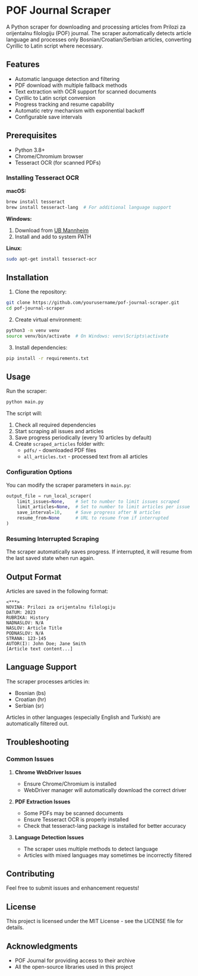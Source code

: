 # POF Journal Scraper

A Python scraper for downloading and processing articles from Prilozi za orijentalnu filologiju (POF) journal. The scraper automatically detects article language and processes only Bosnian/Croatian/Serbian articles, converting Cyrillic to Latin script where necessary.

## Features

- Automatic language detection and filtering
- PDF download with multiple fallback methods
- Text extraction with OCR support for scanned documents
- Cyrillic to Latin script conversion
- Progress tracking and resume capability
- Automatic retry mechanism with exponential backoff
- Configurable save intervals

## Prerequisites

- Python 3.8+
- Chrome/Chromium browser
- Tesseract OCR (for scanned PDFs)

### Installing Tesseract OCR

**macOS:**
```bash
brew install tesseract
brew install tesseract-lang  # For additional language support
```

**Windows:**
1. Download from [UB Mannheim](https://github.com/UB-Mannheim/tesseract/wiki)
2. Install and add to system PATH

**Linux:**
```bash
sudo apt-get install tesseract-ocr
```

## Installation

1. Clone the repository:
```bash
git clone https://github.com/yourusername/pof-journal-scraper.git
cd pof-journal-scraper
```

2. Create virtual environment:
```bash
python3 -m venv venv
source venv/bin/activate  # On Windows: venv\Scripts\activate
```

3. Install dependencies:
```bash
pip install -r requirements.txt
```

## Usage

Run the scraper:
```bash
python main.py
```

The script will:
1. Check all required dependencies
2. Start scraping all issues and articles
3. Save progress periodically (every 10 articles by default)
4. Create `scraped_articles` folder with:
   - `pdfs/` - downloaded PDF files
   - `all_articles.txt` - processed text from all articles

### Configuration Options

You can modify the scraper parameters in `main.py`:

```python
output_file = run_local_scraper(
    limit_issues=None,    # Set to number to limit issues scraped
    limit_articles=None,  # Set to number to limit articles per issue
    save_interval=10,     # Save progress after N articles
    resume_from=None      # URL to resume from if interrupted
)
```

### Resuming Interrupted Scraping

The scraper automatically saves progress. If interrupted, it will resume from the last saved state when run again.

## Output Format

Articles are saved in the following format:

```
<***>
NOVINA: Prilozi za orijentalnu filologiju
DATUM: 2023
RUBRIKA: History
NADNASLOV: N/A
NASLOV: Article Title
PODNASLOV: N/A
STRANA: 123-145
AUTOR(I): John Doe; Jane Smith
[Article text content...]
```

## Language Support

The scraper processes articles in:
- Bosnian (bs)
- Croatian (hr)
- Serbian (sr)

Articles in other languages (especially English and Turkish) are automatically filtered out.

## Troubleshooting

### Common Issues

1. **Chrome WebDriver Issues**
   - Ensure Chrome/Chromium is installed
   - WebDriver manager will automatically download the correct driver

2. **PDF Extraction Issues**
   - Some PDFs may be scanned documents
   - Ensure Tesseract OCR is properly installed
   - Check that tesseract-lang package is installed for better accuracy

3. **Language Detection Issues**
   - The scraper uses multiple methods to detect language
   - Articles with mixed languages may sometimes be incorrectly filtered

## Contributing

Feel free to submit issues and enhancement requests!

## License

This project is licensed under the MIT License - see the LICENSE file for details.

## Acknowledgments

- POF Journal for providing access to their archive
- All the open-source libraries used in this project